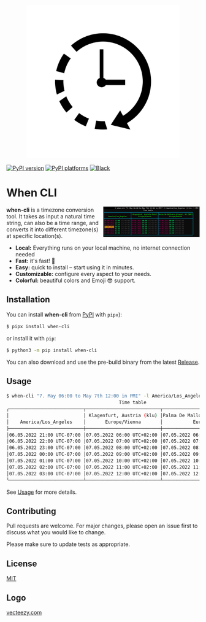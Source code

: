 
<p align="center">
  <img
    width="400"
    src="https://raw.githubusercontent.com/chassing/when-cli/master/media/logo.jpg"
    alt="When CLI"
  />
</p>

[![PyPI version][pypi-version]][pypi-link]
[![PyPI platforms][pypi-platforms]][pypi-link]
[![Black][black-badge]][black-link]



# When CLI

<img
  src="https://raw.githubusercontent.com/chassing/when-cli/master/media/example.png"
  alt="Example"
  width="50%"
  align="right"
/>

**when-cli** is a timezone conversion tool. It takes as input a natural time string, can also be a time range, and converts it into different timezone(s) at specific location(s).

- **Local:** Everything runs on your local machine, no internet connection needed
- **Fast:** it's fast! 🚀
- **Easy:** quick to install – start using it in minutes.
- **Customizable:** configure every aspect to your needs.
- **Colorful:** beautiful colors and Emoji 😎 support.

## Installation

You can install **when-cli** from [PyPI](https://pypi.org/project/when-cli/) with `pipx`):

```bash
$ pipx install when-cli
```

or install it with `pip`:
```bash
$ python3 -m pip install when-cli
```

You can also download and use the pre-build binary from the latest [Release](https://github.com/chassing/when-cli/releases).


## Usage

```bash
$ when-cli "7. May 06:00 to May 7th 12:00 in PMI" -l America/Los_Angeles -l klu -l PMI
                                         Time table
╭───────────────────────────┬───────────────────────────┬───────────────────────────────────╮
│                           │ Klagenfurt, Austria (klu) │Palma De Mallorca Airport, ES (PMI)│
│    America/Los_Angeles    │       Europe/Vienna       │           Europe/Madrid           │
├───────────────────────────┼───────────────────────────┼───────────────────────────────────┤
│06.05.2022 21:00 UTC-07:00 │07.05.2022 06:00 UTC+02:00 │07.05.2022 06:00 UTC+02:00         │
│06.05.2022 22:00 UTC-07:00 │07.05.2022 07:00 UTC+02:00 │07.05.2022 07:00 UTC+02:00         │
│06.05.2022 23:00 UTC-07:00 │07.05.2022 08:00 UTC+02:00 │07.05.2022 08:00 UTC+02:00         │
│07.05.2022 00:00 UTC-07:00 │07.05.2022 09:00 UTC+02:00 │07.05.2022 09:00 UTC+02:00         │
│07.05.2022 01:00 UTC-07:00 │07.05.2022 10:00 UTC+02:00 │07.05.2022 10:00 UTC+02:00         │
│07.05.2022 02:00 UTC-07:00 │07.05.2022 11:00 UTC+02:00 │07.05.2022 11:00 UTC+02:00         │
│07.05.2022 03:00 UTC-07:00 │07.05.2022 12:00 UTC+02:00 │07.05.2022 12:00 UTC+02:00         │
╰───────────────────────────┴───────────────────────────┴───────────────────────────────────╯
```

See [Usage](https://github.com/chassing/when-cli/blob/master/USAGE.md) for more details.


## Contributing
Pull requests are welcome. For major changes, please open an issue first to discuss what you would like to change.

Please make sure to update tests as appropriate.

## License
[MIT](https://choosealicense.com/licenses/mit/)

## Logo

[vecteezy.com](https://www.vecteezy.com/vector-art/633173-clock-icon-symbol-sign)



[black-badge]:              https://img.shields.io/badge/code%20style-black-000000.svg
[black-link]:               https://github.com/psf/black
[github-discussions-badge]: https://img.shields.io/static/v1?label=Discussions&message=Ask&color=blue&logo=github
[github-discussions-link]:  https://github.com/chassing/when-cli/discussions
[pypi-link]:                https://pypi.org/project/when-cli/
[pypi-platforms]:           https://img.shields.io/pypi/pyversions/when-cli
[pypi-version]:             https://badge.fury.io/py/when-cli.svg

